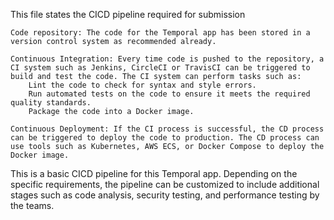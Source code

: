 This file states the CICD pipeline required for submission


    Code repository: The code for the Temporal app has been stored in a version control system as recommended already.

    Continuous Integration: Every time code is pushed to the repository, a CI system such as Jenkins, CircleCI or TravisCI can be triggered to build and test the code. The CI system can perform tasks such as:
        Lint the code to check for syntax and style errors.
        Run automated tests on the code to ensure it meets the required quality standards.
        Package the code into a Docker image.

    Continuous Deployment: If the CI process is successful, the CD process can be triggered to deploy the code to production. The CD process can use tools such as Kubernetes, AWS ECS, or Docker Compose to deploy the Docker image.

This is a basic CICD pipeline for this Temporal app. Depending on the specific requirements, the pipeline can be customized to include additional stages such as code analysis, security testing, and performance testing by the teams.

